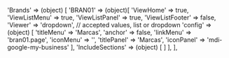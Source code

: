 <!-- IDEAL CONFIGURATION FOR THE MODEL -->

'Brands' => (object) [
    'BRAN01' => (object)[
        'ViewHome' => true,
        'ViewListMenu' => true,
        'ViewListPanel' => true,
        'ViewListFooter' => false,
        'Viewer' => 'dropdown', // accepted values, list or dropdown
        'config' => (object) [
            'titleMenu' => 'Marcas',
            'anchor' =>  false,
            'linkMenu' => 'bran01.page',
            'iconMenu' => '',
            'titlePanel' => 'Marcas',
            'iconPanel' => 'mdi-google-my-business'
        ],
        'IncludeSections' => (object) [
        ]
    ],
],
